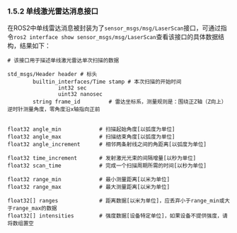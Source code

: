 ### 1.5.2 单线激光雷达消息接口

在ROS2中单线雷达消息被封装为了`sensor_msgs/msg/LaserScan`接口，可通过指令`ros2 interface show sensor_msgs/msg/LaserScan`查看该接口的具体数据结构，结果如下：

```
# 该接口用于描述单线激光雷达单次扫描的数据

std_msgs/Header header # 标头
        builtin_interfaces/Time stamp # 本次扫描的开始时间
                int32 sec
                uint32 nanosec
        string frame_id         # 雷达坐标系，测量规则是：围绕正Z轴（Z向上）逆时针测量角度，零角度沿x轴指向正前


float32 angle_min            # 扫描起始角度[以弧度为单位]
float32 angle_max            # 扫描结束角度[以弧度为单位]
float32 angle_increment      # 相邻两条射线之间的角距离[以弧度为单位]

float32 time_increment       # 发射激光光束的间隔增量[以秒为单位]
float32 scan_time            # 完成一个扫描周期所需的时间[以秒为单位]

float32 range_min            # 最小测量距离[以米为单位]
float32 range_max            # 最大测量距离[以米为单位]

float32[] ranges             # 距离数据[以米为单位]，应丢弃小于range_min或大于range_max的数据
float32[] intensities        # 强度数据[设备特定单位]，如果设备不提供强度，请将数组置空
```



